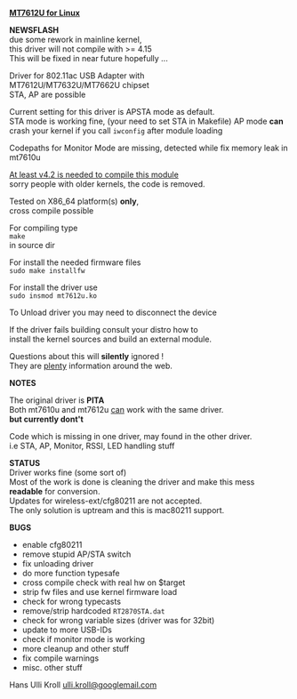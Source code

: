 <u>**MT7612U for Linux**</u>

**NEWSFLASH**  
due some rework in mainline kernel,  
this driver will not compile with >= 4.15  
This will be fixed in near future hopefully ...

Driver for 802.11ac USB Adapter with  
MT7612U/MT7632U/MT7662U chipset  
STA, AP are possible  
  
Current setting for this driver is APSTA mode as default.  
STA mode is working fine, (your need to set STA in Makefile)
AP mode **can** crash your kernel if you call `iwconfig` after module loading

Codepaths for Monitor Mode are missing, detected while fix memory leak in mt7610u  

<u>At least v4.2 is needed to compile this module</u>  
sorry people with older kernels, the code is removed.

Tested on X86_64 platform(s) **only**,  
cross compile possible

For compiling type  
`make`  
in source dir  

For install the needed firmware files  
`sudo make installfw`

For install the driver use  
`sudo insmod mt7612u.ko`  

To Unload driver you may need to disconnect the device

If the driver fails building consult your distro how to  
install the kernel sources and build an external module.
  
Questions about this will **silently** ignored !  
They are <u>plenty</u> information around the web.  

**NOTES**  

The original driver is **PITA**  
Both mt7610u and mt7612u <u>can</u> work with the same driver.  
**but currently dont't**  

Code which is missing in one driver, may found in the other driver.  
i.e STA, AP, Monitor, RSSI, LED handling stuff  

**STATUS**  
Driver works fine (some sort of)  
Most of the work is done is cleaning the driver and make this mess **readable**   for conversion.  
Updates for wireless-ext/cfg80211 are not accepted.  
The only solution is uptream and this is mac80211 support.  

**BUGS**  
- enable cfg80211  
- remove stupid AP/STA switch  
- fix unloading driver  
- do more function typesafe  
- cross compile check with real hw on $target  
- strip fw files and use kernel firmware load  
- check for wrong typecasts  
- remove/strip hardcoded `RT2870STA.dat`  
- check for wrong variable sizes (driver was for 32bit)  
- update to more USB-IDs  
- check if monitor mode is working  
- more cleanup and other stuff  
- fix compile warnings  
- misc. other stuff  


Hans Ulli Kroll <ulli.kroll@googlemail.com>




